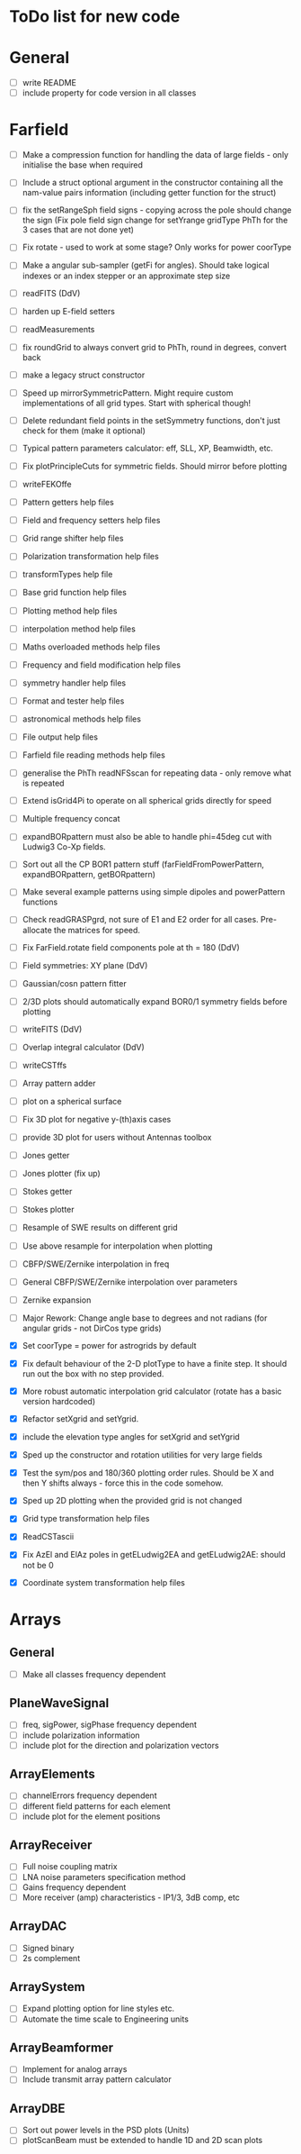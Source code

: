 # ToDo list for new code

# General
- [ ] write README
- [ ] include property for code version in all classes

# Farfield
- [ ] Make a compression function for handling the data of large fields - only initialise the base when required  
- [ ] Include a struct optional argument in the constructor containing all the nam-value pairs information (including getter function for the struct)
- [ ] fix the setRangeSph field signs - copying across the pole should change the sign (Fix pole field sign change for setYrange gridType PhTh for the 3 cases that are not done yet)
- [ ] Fix rotate - used to work at some stage?  Only works for power coorType
- [ ] Make a angular sub-sampler (getFi for angles). Should take logical indexes or an index stepper or an approximate step size
- [ ] readFITS (DdV)
- [ ] harden up E-field setters
- [ ] readMeasurements
- [ ] fix roundGrid to always convert grid to PhTh, round in degrees, convert back
- [ ] make a legacy struct constructor
- [ ] Speed up mirrorSymmetricPattern. Might require custom implementations of all grid types. Start with spherical though!
- [ ] Delete redundant field points in the setSymmetry functions, don't just check for them (make it optional)
- [ ] Typical pattern parameters calculator: eff, SLL, XP, Beamwidth, etc.
- [ ] Fix plotPrincipleCuts for symmetric fields. Should mirror before plotting
- [ ] writeFEKOffe
- [ ] Pattern getters help files
- [ ] Field and frequency setters help files
- [ ] Grid range shifter help files
- [ ] Polarization transformation help files
- [ ] transformTypes help file
- [ ] Base grid function help files
- [ ] Plotting method help files
- [ ] interpolation method help files
- [ ] Maths overloaded methods help files
- [ ] Frequency and field modification help files
- [ ] symmetry handler help files
- [ ] Format and tester help files
- [ ] astronomical methods help files
- [ ] File output help files
- [ ] Farfield file reading methods help files
- [ ] generalise the PhTh readNFSscan for repeating data - only remove what is repeated
- [ ] Extend isGrid4Pi to operate on all spherical grids directly for speed
- [ ] Multiple frequency concat
- [ ] expandBORpattern must also be able to handle phi=45deg cut with Ludwig3 Co-Xp fields.
- [ ] Sort out all the CP BOR1 pattern stuff (farFieldFromPowerPattern, expandBORpattern, getBORpattern)
- [ ] Make several example patterns using simple dipoles and powerPattern functions
- [ ] Check readGRASPgrd, not sure of E1 and E2 order for all cases. Pre-allocate the matrices for speed.
- [ ] Fix FarField.rotate field components pole at th = 180 (DdV)
- [ ] Field symmetries: XY plane (DdV)
- [ ] Gaussian/cosn pattern fitter
- [ ] 2/3D plots should automatically expand BOR0/1 symmetry fields before plotting
- [ ] writeFITS (DdV)
- [ ] Overlap integral calculator (DdV)
- [ ] writeCSTffs
- [ ] Array pattern adder
- [ ] plot on a spherical surface
- [ ] Fix 3D plot for negative y-(th)axis cases
- [ ] provide 3D plot for users without Antennas toolbox
- [ ] Jones getter
- [ ] Jones plotter (fix up)
- [ ] Stokes getter
- [ ] Stokes plotter
- [ ] Resample of SWE results on different grid
- [ ] Use above resample for interpolation when plotting
- [ ] CBFP/SWE/Zernike interpolation in freq
- [ ] General CBFP/SWE/Zernike interpolation over parameters
- [ ] Zernike expansion
- [ ] Major Rework: Change angle base to degrees and not radians (for angular grids - not DirCos type grids)
- [x] Set coorType = power for astrogrids by default
- [x] Fix default behaviour of the 2-D plotType to have a finite step. It should run out the box with no step provided.
- [x] More robust automatic interpolation grid calculator (rotate has a basic version hardcoded)
- [x] Refactor setXgrid and setYgrid. 
- [x] include the elevation type angles for setXgrid and setYgrid
- [x] Sped up the constructor and rotation utilities for very large fields
- [x] Test the sym/pos and 180/360 plotting order rules.  Should be X and then Y shifts always - force this in the code somehow.
- [x] Sped up 2D plotting when the provided grid is not changed
- [x] Grid type transformation help files
- [x] ReadCSTascii
- [x] Fix AzEl and ElAz poles in getELudwig2EA and getELudwig2AE: should not be 0
- [x] Coordinate system transformation help files


# Arrays
## General
- [ ] Make all classes frequency dependent

## PlaneWaveSignal
- [ ] freq, sigPower, sigPhase frequency dependent
- [ ] include polarization information
- [ ] include plot for the direction and polarization vectors

## ArrayElements
- [ ] channelErrors frequency dependent
- [ ] different field patterns for each element
- [ ] include plot for the element positions

## ArrayReceiver
- [ ] Full noise coupling matrix
- [ ] LNA noise parameters specification method
- [ ] Gains frequency dependent
- [ ] More receiver (amp) characteristics - IP1/3, 3dB comp, etc

## ArrayDAC
- [ ] Signed binary
- [ ] 2s complement

## ArraySystem
- [ ] Expand plotting option for line styles etc.
- [ ] Automate the time scale to Engineering units

## ArrayBeamformer
- [ ] Implement for analog arrays
- [ ] Include transmit array pattern calculator

## ArrayDBE
- [ ] Sort out power levels in the PSD plots (Units)
- [ ] plotScanBeam must be extended to handle 1D and 2D scan plots
